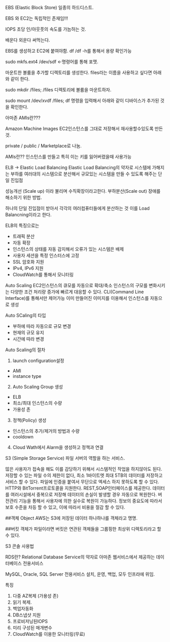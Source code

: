 EBS
(Elastic Block Store) 일종의 하드디스트.

EBS 와 EC2는 독립적인 존재임!!!

IOPS 초당 인/아웃풋의 속도를 가늠하는 것.

배운다
외운다
써먹는다.

EBS를 생성하고 EC2에 붙여야함.
df /df -h를 통해서 용량 확인가능

sudo mkfs.ext4 /dev/sdf <-명령어를 통해 포맷.

마운트한 볼륨을 추가할 디렉토리를 생성한다. files라는 이름을 사용하고 싶다면 아래와 같이 한다.

sudo mkdir /files;
/files 디렉토리에 볼륨을 마운트하자.

sudo mount /dev/xvdf /files;
df 명령을 입력해서 아래와 같이 디바이스가 추가된 것을 확인한다.

아마존 AMIs란???

Amazon Machine Images EC2인스턴스를 그대로 저장해서 재사용할수있도록 만든것.

private / public / Marketplace로 나눔.


AMIs란?? 인스턴스를 만들고 특히 이는 키를 잃어버렸을때 사용가능

ELB -> Elastic Load Balancing
Elastic Load Balancing의 약자로 시스템에 가해지는 부하를
여러대의 시스템으로 분산해서 규모있는 시스템을 만들 수 있도록 해주는 단일 진입점

성능개선 (Scale up) 이라 불리며 수직확장이라고한다.
부하분산(Scale out) 장애를 해소하기 위한 방법.

하나의 단일 진입점이 받아서 각각의 여러컴퓨터들에게 분산하는 것
이를 Load Balancning이라고 한다.

 ELB의 특징으로는
  - 트래픽 분산
  - 자동 확장
  - 인스턴스의 상태를 자동 감지해서 오류가 있는 시스템은 배제
  - 사용자 세션을 특정 인스터스에 고정
  - SSL 암호화 지원
  - IPv4, IPv6 지원
  - CloudWatch를 통해서 모니터링

 Auto Scaling
 EC2인스턴스의 큐모를 자동으로 확대/축소
 인스턴스의 구모를 변화시키는 다양한 조건
 처리량 증가에 빠르게 대응할 수 있다.
 CLI(Command Line Interface)를 통해서만 제어가능
 이미 만들어진 이미지를 이용해서 인스턴스를 자동으로 생성

 Auto SCaling의 타입
 - 부하에 따라 자동으로 규모 변경
 - 현재의 규모 유지
 - 시간에 따라 변경

 Auto Scaling의 절차

 1. launch configuration설정
  - AMI
  - instance type
 2. Auto Scaling Group 생성
  - ELB
  - 최소/최대 인스턴스의 수량
  - 가용성 존
 3. 정책(Policy) 생성
  - 인스턴스의 추가/제거의 방법과 수량
  - cooldown
 4. Cloud Wath에서 Alarm을 생성하고 정책과 연결


S3 (Simple Storage Service)
파일 서버의 역할을 하는 서비스.

많은 사용자가 접속을 해도 이를 감당하기 위해서 시스템적인 작업을 하지않아도 된다.
저장할 수 있는 파일 수의 제한이 없다,
최소 1바이트엣 최대 5TB의 데이터를 저장하고 서비스 할 수 있다.
파일에 인증을 붙여서 무단으로 엑세스 하지 못하도록 할 수 있다.
HTTP와 BitTorrent프로토콜을 지원한다.
REST,SOAP인터페이스를 제공한다.
데이터를 여러시설에서 중복으로 저장해 데이터의 손실이 발생할 경우 자동으로 복원한다.
버전관리 기능을 통해서 사용자에 의한 실수로 복원이 가능하다.
정보의 중요도에 따라서 보호 수준을 차등 할 수 있고, 이에 따라서 비용을 절감 할 수 있다.

##객체
 Object AWS는 S3에 저장된 데이터 하나하나를 객체라고 명명.

##버킷
 객체가 파일이라면 버킷은 연관된 객체들을 그룹핑한 최상위 디렉토리라고 할 수 있다.

S3 콘솔 사용법


RDS란?
Relational Database Service의 약자로 아마존 웹서비스에서 제공하는 데이터베이스 전용서비스

MySQL, Oracle, SQL Server 전용서비스
설치, 운영, 백업, 모두 인프라에 위임.

특징
1. 다중 AZ복제 (가용성 존)
2. 읽기 복제.
3. 백업자동화
4. DB스냅샷 지원
5. 프로비저닝된IOPS
6. 미리 구성된 매개변수
7. CloudWatch를 이용한 모니터링(무료)
